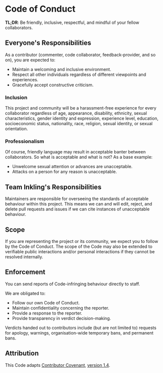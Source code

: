 # Code of Conduct

**TL;DR**: Be friendly, inclusive, respectful, and mindful of your fellow collaborators.

## Everyone's Responsibilities

As a contributor (commenter, code collaborator, feedback-provider, and so on), you are expected to:

- Maintain a welcoming and inclusive environment.
- Respect all other individuals regardless of different viewpoints and experiences.
- Gracefully accept constructive criticism.

### Inclusion

This project and community will be a harassment-free experience for every collaborator regardless of age, appearance,
disability, ethnicity, sexual characteristics, gender identity and expression, experience level, education,
socioeconomic status, nationality, race, religion, sexual identity, or sexual orientation.

### Professionalism

Of course, friendly language may result in acceptable banter between collaborators. So what is acceptable and what
is not? As a base example:

- Unwelcome sexual attention or advances are unacceptable.
- Attacks on a person for any reason is unacceptable.

## Team Inkling's Responsibilities

Maintainers are responsible for overseeing the standards of acceptable behaviour within this project. This means we
can and will edit, reject, and delete pull requests and issues if we can cite instances of unacceptable behaviour.

## Scope

If you are representing the project or its community, we expect you to follow by the Code of Conduct. The scope of the
Code may also be extended to verifiable public interactions and/or personal interactions if they cannot be resolved
internally.

## Enforcement

You can send reports of Code-infringing behaviour directly to staff.

We are obligated to:

- Follow our own Code of Conduct.
- Maintain confidentiality concerning the reporter.
- Provide a response to the reporter.
- Provide transparency in verdict decision-making.

Verdicts handed out to contributors include (but are not limited to) requests for apology, warnings, organisation-wide
temporary bans, and permanent bans.

## Attribution

This Code adapts [Contributor Covenant](https://www.contributor-covenant.org/),
[version 1.4](https://www.contributor-covenant.org/version/1/4/code-of-conduct.html).
